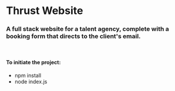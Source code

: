 <h1>Thrust Website</h1>
<h3>A full stack website for a talent agency, complete with a booking form that directs to the client's email.</h3>

<br />

<h4>To initiate the project:</h4>
<ul>
    <li>npm install
    <li>node index.js
</ul>
